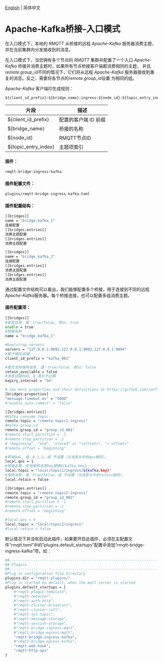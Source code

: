[English](../en_US/bridge-ingress-kafka.md)  | 简体中文

# Apache-Kafka桥接-入口模式

在入口模式下，本地的 *RMQTT* 从桥接的远程 *Apache-Kafka* 服务器消费主题，并在当前集群内分发接收到的消息。

在入口模式下，当您拥有多个节点的 *RMQTT* 集群并配置了一个入口 *Apache-Kafka* 桥接并消费主题时，如果所有节点桥接客户端都消费相同的主题，
并且*remote.group_id*不同的情况下，它们将从远程 *Apache-Kafka* 服务器接收到重复的消息。反之，需要将各节点的*remote.group_id*设置
为相同的组。

*Apache-Kafka* 客户端ID生成规则：
```
${client_id_prefix}:${bridge_name}:ingress:${node_id}:${topic_entry_index}
```
| 片段                   | 描述               |
|----------------------|------------------|
| ${client_id_prefix}  | 配置的客户端 ID 前缀     |
| ${bridge_name}       | 桥接的名称            |
| ${node_id}           | RMQTT节点ID |
| ${topic_entry_index} | 主题项索引            |

#### 插件：

```bash
rmqtt-bridge-ingress-kafka
```

#### 插件配置文件：

```bash
plugins/rmqtt-bridge-ingress-kafka.toml
```

#### 插件配置结构：
```bash
[[bridges]]
name = "bridge_kafka_1"
连接配置
[[bridges.entries]]
消费主题配置
[[bridges.entries]]
消费主题配置

[[bridges]]
name = "bridge_kafka_2"
连接配置
[[bridges.entries]]
消费主题配置
[[bridges.entries]]
消费主题配置
```
通过配置文件结构可以看出，我们能够配置多个桥接，用于连接到不同的远程*Apache-Kafka*服务器。每个桥接连接，也可以配置多组消费主题。


#### 插件配置项：
```bash
[[bridges]]
#是否启用，值：true/false, 默认: true
enable = true
#桥接名称
name = "bridge_kafka_1"

#bootstrap.servers
servers = "127.0.0.1:9092,127.0.0.1:9093,127.0.0.1:9094"
#客户端ID前缀
client_id_prefix = "kafka_001"

#是否支持保持消息, 值：true/false, 默认: false
retain_available = false
#消息过期时间, 0 表示不过期
expiry_interval = "5m"

# See more properties and their definitions at https://github.com/confluentinc/librdkafka/blob/master/CONFIGURATION.md
[bridges.properties]
"message.timeout.ms" = "5000"
#"enable.auto.commit" = "false"

[[bridges.entries]]
#Kafka consume topic
remote.topic = "remote-topic1-ingress"
#Kafka group.id
remote.group_id = "group_id_001"
#remote.start_partition = -1
#remote.stop_partition = -1
# "beginning", "end", "stored" or "<offset>", "<-offset>"
#remote.offset = "beginning"

#转发QoS, 值：0,1,2，或 不设置（与消息头中的qos相同）。
local.qos = 1
#转发主题，支持使用消息key替换${kafka.key}
local.topic = "local/topic1/ingress/${kafka.key}"
#保持消息，值：true/false，或 不设置（与消息头中的retain相同）。
local.retain = false

[[bridges.entries]]
remote.topic = "remote-topic2-ingress"
remote.group_id = "group_id_002"
#remote.start_partition = -1
#remote.stop_partition = -1
#remote.offset = "beginning"

#local.qos = 0
local.topic = "local/topic2/ingress"
#local.retain = false

```

默认情况下并没有启动此插件，如果要开启此插件，必须在主配置文件“rmqtt.toml”中的“plugins.default_startups”配置中添加“rmqtt-bridge-ingress-kafka”项，如：
```bash
##--------------------------------------------------------------------
## Plugins
##--------------------------------------------------------------------
#Plug in configuration file directory
plugins.dir = "rmqtt-plugins/"
#Plug in started by default, when the mqtt server is started
plugins.default_startups = [
    #"rmqtt-plugin-template",
    #"rmqtt-retainer",
    #"rmqtt-auth-http",
    #"rmqtt-cluster-broadcast",
    #"rmqtt-cluster-raft",
    #"rmqtt-sys-topic",
    #"rmqtt-message-storage",
    #"rmqtt-session-storage",
    #"rmqtt-bridge-ingress-mqtt",
    #"rmqtt-bridge-egress-mqtt",
    "rmqtt-bridge-ingress-kafka",
    #"rmqtt-bridge-egress-kafka",
    "rmqtt-web-hook",
    "rmqtt-http-api"
]
```
